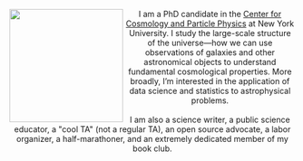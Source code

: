 <section id="main" class="container">
<section class="box special features">
    <header class="major">
    <p> <img src="{{ '/images/headshot.jpg' | relative_url }}" alt="" align="left" width="200"> I am a PhD candidate in the <a href="https://cosmo.nyu.edu" target="_blank">Center for Cosmology and Particle Physics</a> at New York University. I study the large-scale structure of the universe—how we can use observations of galaxies and other astronomical objects to understand fundamental cosmological properties. More broadly, I’m interested in the application of data science and statistics to astrophysical problems.
    <br>
    <br>
    I am also a science writer, a public science educator, a "cool TA" (not a regular TA), an open source advocate, a labor organizer, a half-marathoner, and an extremely dedicated member of my book club.</p>
    </header>
</section>
